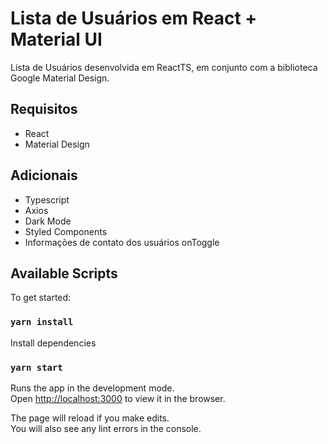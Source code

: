 # Lista de Usuários em React + Material UI

Lista de Usuários desenvolvida em ReactTS, em conjunto com a biblioteca Google Material Design.

## Requisitos

- React
- Material Design

## Adicionais

- Typescript
- Axios
- Dark Mode
- Styled Components
- Informações de contato dos usuários onToggle


## Available Scripts

To get started:

### `yarn install`

Install dependencies

### `yarn start`

Runs the app in the development mode.\
Open [http://localhost:3000](http://localhost:3000) to view it in the browser.

The page will reload if you make edits.\
You will also see any lint errors in the console.
